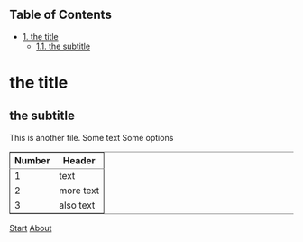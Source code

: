 <div id="table-of-contents">
<h2>Table of Contents</h2>
<div id="text-table-of-contents">
<ul>
<li><a href="#org862eb62">1. the title</a>
<ul>
<li><a href="#org95834ed">1.1. the subtitle</a></li>
</ul>
</li>
</ul>
</div>
</div>
<div class="OPTIONS">

</div>


<a id="org862eb62"></a>

# the title


<a id="org95834ed"></a>

## the subtitle

This is another file.
Some text
Some options

<table border="2" cellspacing="0" cellpadding="6" rules="groups" frame="hsides">


<colgroup>
<col  class="org-right" />

<col  class="org-left" />
</colgroup>
<thead>
<tr>
<th scope="col" class="org-right">Number</th>
<th scope="col" class="org-left">Header</th>
</tr>
</thead>

<tbody>
<tr>
<td class="org-right">1</td>
<td class="org-left">text</td>
</tr>


<tr>
<td class="org-right">2</td>
<td class="org-left">more text</td>
</tr>


<tr>
<td class="org-right">3</td>
<td class="org-left">also text</td>
</tr>
</tbody>
</table>

[Start](https://sdaaish.github.io/OL-event/index.html)
[About](https://sdaaish.github.io/OL-event/about.html)

